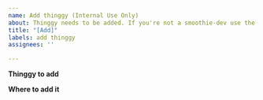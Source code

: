 ```yaml
---
name: Add thinggy (Internal Use Only)
about: Thinggy needs to be added. If you're not a smoothie-dev use the feature request template instead.
title: "[Add]"
labels: add thinggy
assignees: ''

---
```


**Thinggy to add**


**Where to add it**


<!--**Additional info**
